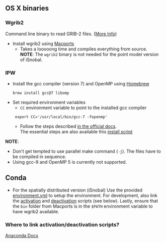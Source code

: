 ## OS X binaries
### Wgrib2
Command line binary to read GRIB-2 files.
([More Info](https://www.cpc.ncep.noaa.gov/products/wesley/wgrib2/))

* Install wgrib2 using [Macports](https://www.macports.org/)
  * Takes a looooong time and compiles everything from source.  
    __NOTE__: The `wgrib2` binary is not needed for the point model version of iSnobal.

### IPW
* Install the gcc compiler (version 7) and OpenMP using [Homebrew](https://brew.sh/)
    ```shell script
    brew install gcc@7 libomp
    ```
* Set required environment variables
  * `CC` environment variable to point to the installed gcc compiler
   ```shell script
    export CC='/usr/local/bin/gcc-7 -fopenmp'
    ```
  * Follow the steps described [in the official docs](https://github.com/USDA-ARS-NWRC/ipw/blob/master/Install).  
    The essential steps are also available this [install script](../conda/install_ipw.sh)
  
 __NOTE__:
 * Don't get tempted to use parallel make command (`-j`). The files have to be compiled in sequence.
 * Using gcc-9 and OpenMP 5 is currently not supported.

## Conda
* For the spatially distributed version (iSnobal)
Use the provided [environment.yml](../conda/environment.yml) to setup the 
environment. For development, also link the [activation](../conda/isnoda-activate.sh)
and [deactivation](../conda/isnoda-deactivate.sh) scripts (see below).
Lastly, ensure that the  `bin` folder from Macports is in the `$PATH` environment
variable to have wgrib2 available.

### Where to link activation/deactivation scripts?
[Anaconda Docs](https://conda.io/projects/conda/en/latest/user-guide/tasks/manage-environments.html#saving-environment-variables)
